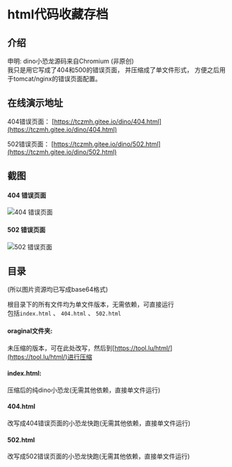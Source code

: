 # html代码收藏存档

## 介绍
申明: dino小恐龙源码来自Chromium (非原创)
<br>
我只是用它写成了404和500的错误页面，
并压缩成了单文件形式，
方便之后用于tomcat/nginx的错误页面配置。

## 在线演示地址
404错误页面： [https://tczmh.gitee.io/dino/404.html](https://tczmh.gitee.io/dino/404.html)

502错误页面： [https://tczmh.gitee.io/dino/502.html](https://tczmh.gitee.io/dino/502.html)

## 截图
#### 404 错误页面
![404 错误页面](screenshot/404.png)

#### 502 错误页面
![502 错误页面](screenshot/502.png)


## 目录
(所以图片资源均已写成base64格式)



根目录下的所有文件均为单文件版本，无需依赖，可直接运行<br>
包括`index.html` 、 `404.html` 、 `502.html`

#### oraginal文件夹:
未压缩的版本，可在此处改写，然后到[https://tool.lu/html/](https://tool.lu/html/)进行压缩


#### index.html:
压缩后的纯dino小恐龙(无需其他依赖，直接单文件运行)

#### 404.html
改写成404错误页面的小恐龙快跑(无需其他依赖，直接单文件运行)

#### 502.html
改写成502错误页面的小恐龙快跑(无需其他依赖，直接单文件运行)
